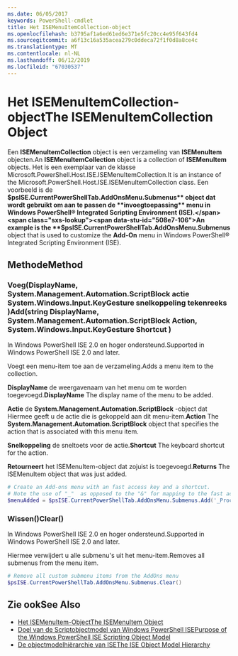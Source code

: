 ```yaml
---
ms.date: 06/05/2017
keywords: PowerShell-cmdlet
title: Het ISEMenuItemCollection-object
ms.openlocfilehash: b3795af1a6ed61ed6e371e5fc20cc4e95f643fd4
ms.sourcegitcommit: a6f13c16a535acea279c0ddeca72f1f0d8a8ce4c
ms.translationtype: MT
ms.contentlocale: nl-NL
ms.lasthandoff: 06/12/2019
ms.locfileid: "67030537"
---
```

# <a name="the-isemenuitemcollection-object"></a><span data-ttu-id="508e7-103">Het ISEMenuItemCollection-object</span><span class="sxs-lookup"><span data-stu-id="508e7-103">The ISEMenuItemCollection Object</span></span>

<span data-ttu-id="508e7-104">Een **ISEMenuItemCollection** object is een verzameling van **ISEMenuItem** objecten.</span><span class="sxs-lookup"><span data-stu-id="508e7-104">An **ISEMenuItemCollection** object is a collection of **ISEMenuItem** objects.</span></span> <span data-ttu-id="508e7-105">Het is een exemplaar van de klasse Microsoft.PowerShell.Host.ISE.ISEMenuItemCollection.</span><span class="sxs-lookup"><span data-stu-id="508e7-105">It is an instance of the Microsoft.PowerShell.Host.ISE.ISEMenuItemCollection class.</span></span> <span data-ttu-id="508e7-106">Een voorbeeld is de **$psISE.CurrentPowerShellTab.AddOnsMenu.Submenus** object dat wordt gebruikt om aan te passen de **invoegtoepassing** menu in Windows PowerShell® Integrated Scripting Environment (ISE).</span><span class="sxs-lookup"><span data-stu-id="508e7-106">An example is the **$psISE.CurrentPowerShellTab.AddOnsMenu.Submenus** object that is used to customize the **Add-On** menu in Windows PowerShell® Integrated Scripting Environment (ISE).</span></span>

## <a name="method"></a><span data-ttu-id="508e7-107">Methode</span><span class="sxs-lookup"><span data-stu-id="508e7-107">Method</span></span>

### <a name="addstring-displayname-systemmanagementautomationscriptblock-action-systemwindowsinputkeygesture-shortcut-"></a><span data-ttu-id="508e7-108">Voeg\(DisplayName, System.Management.Automation.ScriptBlock actie System.Windows.Input.KeyGesture snelkoppeling tekenreeks \)</span><span class="sxs-lookup"><span data-stu-id="508e7-108">Add\(string DisplayName, System.Management.Automation.ScriptBlock Action, System.Windows.Input.KeyGesture Shortcut \)</span></span>

<span data-ttu-id="508e7-109">In Windows PowerShell ISE 2.0 en hoger ondersteund.</span><span class="sxs-lookup"><span data-stu-id="508e7-109">Supported in Windows PowerShell ISE 2.0 and later.</span></span>

<span data-ttu-id="508e7-110">Voegt een menu-item toe aan de verzameling.</span><span class="sxs-lookup"><span data-stu-id="508e7-110">Adds a menu item to the collection.</span></span>

<span data-ttu-id="508e7-111">**DisplayName** de weergavenaam van het menu om te worden toegevoegd.</span><span class="sxs-lookup"><span data-stu-id="508e7-111">**DisplayName** The display name of the menu to be added.</span></span>

<span data-ttu-id="508e7-112">**Actie** de **System.Management.Automation.ScriptBlock** -object dat Hiermee geeft u de actie die is gekoppeld aan dit menu-item.</span><span class="sxs-lookup"><span data-stu-id="508e7-112">**Action** The **System.Management.Automation.ScriptBlock** object that specifies the action that is associated with this menu item.</span></span>

<span data-ttu-id="508e7-113">**Snelkoppeling** de sneltoets voor de actie.</span><span class="sxs-lookup"><span data-stu-id="508e7-113">**Shortcut** The keyboard shortcut for the action.</span></span>

<span data-ttu-id="508e7-114">**Retourneert** het ISEMenuItem-object dat zojuist is toegevoegd.</span><span class="sxs-lookup"><span data-stu-id="508e7-114">**Returns** The ISEMenuItem object that was just added.</span></span>

```powershell
# Create an Add-ons menu with an fast access key and a shortcut.
# Note the use of "_"  as opposed to the "&" for mapping to the fast access key letter for the menu item.
$menuAdded = $psISE.CurrentPowerShellTab.AddOnsMenu.Submenus.Add('_Process', {Get-Process}, 'Alt+P')
```

### <a name="clear"></a><span data-ttu-id="508e7-115">Wissen\(\)</span><span class="sxs-lookup"><span data-stu-id="508e7-115">Clear\(\)</span></span>

<span data-ttu-id="508e7-116">In Windows PowerShell ISE 2.0 en hoger ondersteund.</span><span class="sxs-lookup"><span data-stu-id="508e7-116">Supported in Windows PowerShell ISE 2.0 and later.</span></span>

<span data-ttu-id="508e7-117">Hiermee verwijdert u alle submenu's uit het menu-item.</span><span class="sxs-lookup"><span data-stu-id="508e7-117">Removes all submenus from the menu item.</span></span>

```powershell
# Remove all custom submenu items from the AddOns menu
$psISE.CurrentPowerShellTab.AddOnsMenu.Submenus.Clear()
```

## <a name="see-also"></a><span data-ttu-id="508e7-118">Zie ook</span><span class="sxs-lookup"><span data-stu-id="508e7-118">See Also</span></span>

- [<span data-ttu-id="508e7-119">Het ISEMenuItem-Object</span><span class="sxs-lookup"><span data-stu-id="508e7-119">The ISEMenuItem Object</span></span>](The-ISEMenuItem-Object.md)
- [<span data-ttu-id="508e7-120">Doel van de Scriptobjectmodel van Windows PowerShell ISE</span><span class="sxs-lookup"><span data-stu-id="508e7-120">Purpose of the Windows PowerShell ISE Scripting Object Model</span></span>](Purpose-of-the-Windows-PowerShell-ISE-Scripting-Object-Model.md)
- [<span data-ttu-id="508e7-121">De objectmodelhiërarchie van ISE</span><span class="sxs-lookup"><span data-stu-id="508e7-121">The ISE Object Model Hierarchy</span></span>](The-ISE-Object-Model-Hierarchy.md)
